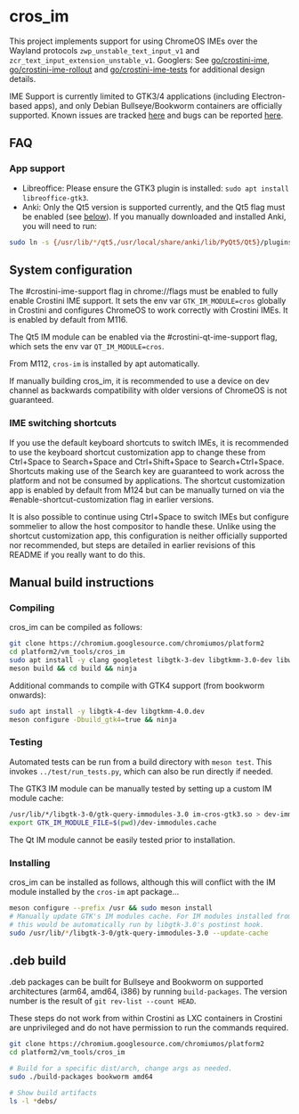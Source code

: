 # cros\_im

This project implements support for using ChromeOS IMEs over the Wayland
protocols `zwp_unstable_text_input_v1` and
`zcr_text_input_extension_unstable_v1`. Googlers: See [go/crostini-ime],
[go/crostini-ime-rollout] and [go/crostini-ime-tests] for additional design
details.

IME Support is currently limited to GTK3/4 applications (including Electron-based
apps), and only Debian Bullseye/Bookworm containers are officially supported.
Known issues are tracked [here][issue hotlist] and bugs can be reported
[here][new issue].

## FAQ

### App support

- Libreoffice: Please ensure the GTK3 plugin is installed:
`sudo apt install libreoffice-gtk3`.
- Anki: Only the Qt5 version is supported currently, and the Qt5 flag must be enabled (see
[below](#system-configuration)). If you manually downloaded and installed Anki, you will need to run:
```bash
sudo ln -s {/usr/lib/*/qt5,/usr/local/share/anki/lib/PyQt5/Qt5}/plugins/platforminputcontexts/libcrosplatforminputcontextplugin.so
```

## System configuration
The #crostini-ime-support flag in chrome://flags must be enabled to fully
enable Crostini IME support. It sets the env var `GTK_IM_MODULE=cros` globally
in Crostini and configures ChromeOS to work correctly with Crostini IMEs.
It is enabled by default from M116.

The Qt5 IM module can be enabled via the #crostini-qt-ime-support flag, which
sets the env var `QT_IM_MODULE=cros`.

From M112, `cros-im` is installed by apt automatically.

If manually building cros\_im, it is recommended to use a device on dev channel
as backwards compatibility with older versions of ChromeOS is not guaranteed.

### IME switching shortcuts

If you use the default keyboard shortcuts to switch IMEs, it is recommended to
use the keyboard shortcut customization app to change these from Ctrl+Space to
Search+Space and Ctrl+Shift+Space to Search+Ctrl+Space. Shortcuts making use of
the Search key are guaranteed to work across the platform and not be consumed
by applications. The shortcut customization app is enabled by default from M124
but can be manually turned on via the #enable-shortcut-customization flag in
earlier versions.

It is also possible to continue using Ctrl+Space to switch IMEs but configure
sommelier to allow the host compositor to handle these. Unlike using the
shortcut customization app, this configuration is neither officially supported
nor recommended, but steps are detailed in earlier revisions of this README if
you really want to do this.

## Manual build instructions
### Compiling
cros\_im can be compiled as follows:

```bash
git clone https://chromium.googlesource.com/chromiumos/platform2
cd platform2/vm_tools/cros_im
sudo apt install -y clang googletest libgtk-3-dev libgtkmm-3.0-dev libwayland-bin meson pkg-config xvfb weston dpkg-dev qtbase5-dev qtbase5-private-dev
meson build && cd build && ninja
```

Additional commands to compile with GTK4 support (from bookworm onwards):
```bash
sudo apt install -y libgtk-4-dev libgtkmm-4.0.dev
meson configure -Dbuild_gtk4=true && ninja
```

### Testing
Automated tests can be run from a build directory with `meson test`. This
invokes `../test/run_tests.py`, which can also be run directly if needed.

The GTK3 IM module can be manually tested by setting up a custom IM module cache:
```bash
/usr/lib/*/libgtk-3-0/gtk-query-immodules-3.0 im-cros-gtk3.so > dev-immodules.cache
export GTK_IM_MODULE_FILE=$(pwd)/dev-immodules.cache
```

The Qt IM module cannot be easily tested prior to installation.

### Installing
cros\_im can be installed as follows, although this will conflict with the IM
module installed by the `cros-im` apt package...
```bash
meson configure --prefix /usr && sudo meson install
# Manually update GTK's IM modules cache. For IM modules installed from a .deb,
# this would be automatically run by libgtk-3.0's postinst hook.
sudo /usr/lib/*/libgtk-3-0/gtk-query-immodules-3.0 --update-cache
```

## .deb build
.deb packages can be built for Bullseye and Bookworm on supported architectures
(arm64, amd64, i386) by running `build-packages`. The version number is the
result of `git rev-list --count HEAD`.

These steps do not work from within Crostini as LXC containers in Crostini are
unprivileged and do not have permission to run the commands required.

```bash
git clone https://chromium.googlesource.com/chromiumos/platform2
cd platform2/vm_tools/cros_im

# Build for a specific dist/arch, change args as needed.
sudo ./build-packages bookworm amd64

# Show build artifacts
ls -l *debs/
```

[go/crostini-ime]: https://goto.google.com/crostini-ime
[go/crostini-ime-rollout]: https://goto.google.com/crostini-ime-rollout
[go/crostini-ime-tests]: https://goto.google.com/crostini-ime-tests
[new issue]: https://issuetracker.google.com/issues/new?component=1161264&template=1747723
[issue hotlist]: https://issuetracker.google.com/hotlists/4536324?s=resolved_time:asc&s=priority:asc
